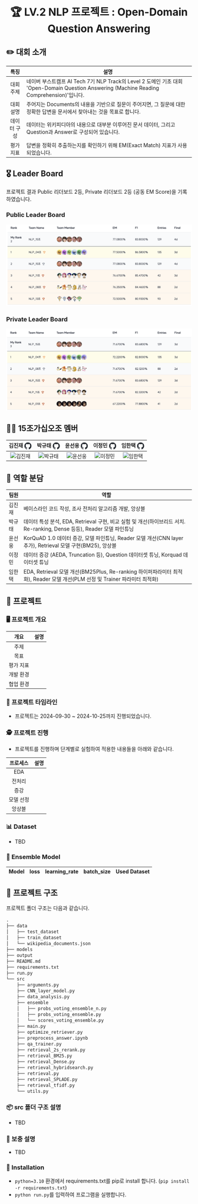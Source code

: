 <div align='center'>

  # 🏆 LV.2 NLP 프로젝트 : Open-Domain Question Answering

</div>

## ✏️ 대회 소개

| 특징     | 설명 |
|:------:| --- |
| 대회 주제 | 네이버 부스트캠프 AI Tech 7기 NLP Track의 Level 2 도메인 기초 대회 'Open-Domain Question Answering (Machine Reading Comprehension)'입니다. |
| 대회 설명 | 주어지는 Documents의 내용을 기반으로 질문이 주어지면, 그 질문에 대한 정확한 답변을 문서에서 찾아내는 것을 목표로 합니다. |
| 데이터 구성 | 데이터는 위키피디아의 내용으로 대부분 이루어진 문서 데이터, 그리고 Question과 Answer로 구성되어 있습니다. |
| 평가 지표 | 답변을 정확히 추출하는지를 확인하기 위해 EM(Exact Match) 지표가 사용되었습니다.|


## 🎖️ Leader Board
프로젝트 결과 Public 리더보드 2등, Private 리더보드 2등 (공동 EM Score)을 기록하였습니다.
###  Public Leader Board 
![leaderboard_mid](./docs/leaderboard_mid.png)

###  Private Leader Board 
![leaderboard_final](./docs/leaderboard_final.png)

## 👨‍💻 15조가십오조 멤버
<div align='center'>
  
| 김진재 [<img src="./docs/github_official_logo.png" width=20 style="vertical-align:middle;" />](https://github.com/jin-jae) | 박규태 [<img src="./docs/github_official_logo.png" width=20 style="vertical-align:middle;" />](https://github.com/doraemon500) | 윤선웅 [<img src="./docs/github_official_logo.png" width=20 style="vertical-align:middle;" />](https://github.com/ssunbear) | 이정민 [<img src="./docs/github_official_logo.png" width=20 style="vertical-align:middle;" />](https://github.com/simigami) | 임한택 [<img src="./docs/github_official_logo.png" width=20 style="vertical-align:middle;" />](https://github.com/LHANTAEK)
|:-:|:-:|:-:|:-:|:-:|
| ![김진재](https://avatars.githubusercontent.com/u/97018331) | ![박규태](https://avatars.githubusercontent.com/u/64678476) | ![윤선웅](https://avatars.githubusercontent.com/u/117508164) | ![이정민](https://avatars.githubusercontent.com/u/46891822) | ![임한택](https://avatars.githubusercontent.com/u/143519383) |

</div>

  
## 👼 역할 분담
<div align='center'>

|팀원   | 역할 |
|------| --- |
| 김진재 | 베이스라인 코드 작성, 조사 전처리 알고리즘 개발, 앙상블 |
| 박규태 | 데이터 특성 분석, EDA, Retrieval 구현, 비교 실험 및 개선(하이브리드 서치. Re-ranking, Dense 등등), Reader 모델 파인튜닝 |
| 윤선웅 | KorQuAD 1.0 데이터 증강, 모델 파인튜닝, Reader 모델 개선(CNN layer 추가), Retrieval 모델 구현(BM25), 앙상블   |
| 이정민 | 데이터 증강 (AEDA, Truncation 등), Question 데이터셋 튜닝, Korquad 데이터셋 튜닝 |
| 임한택 | EDA, Retrieval 모델 개선(BM25Plus, Re-ranking 하이퍼파라미터 최적화), Reader 모델 개선(PLM 선정 및 Trainer 파라미터 최적화)   |

</div>


## 🏃 프로젝트
### 🖥️ 프로젝트 개요
|개요| 설명 |
|:------:| --- |
| 주제 |  |
| 목표 |  |
| 평가 지표 |  |
| 개발 환경 |  |
| 협업 환경 |  |

### 📅 프로젝트 타임라인
- 프로젝트는 2024-09-30 ~ 2024-10-25까지 진행되었습니다.

<div align='center'>


</div>

### 🕵️ 프로젝트 진행
- 프로젝트를 진행하며 단계별로 실험하여 적용한 내용들을 아래와 같습니다.


|  프로세스   | 설명 |
|:-------:| --- |
| EDA     |  |
| 전처리    |  |
| 증강     |  |
| 모델 선정 |  |
| 앙상블    |  |

### 📊 Dataset
- TBD

### 🤖 Ensemble Model

| Model | loss | learning_rate| batch_size | Used Dataset |
| ------------------------- | --- | --- | ----- | --- |


## 📁 프로젝트 구조
프로젝트 폴더 구조는 다음과 같습니다.
```
.
├── data
│   ├── test_dataset
│   ├── train_dataset
│   └── wikipedia_documents.json
├── models
├── output
├── README.md
├── requirements.txt
├── run.py
└── src
    ├── arguments.py
    ├── CNN_layer_model.py
    ├── data_analysis.py
    ├── ensemble
    │   ├── probs_voting_ensemble_n.py
    │   ├── probs_voting_ensemble.py
    │   └── scores_voting_ensemble.py
    ├── main.py
    ├── optimize_retriever.py
    ├── preprocess_answer.ipynb
    ├── qa_trainer.py
    ├── retrieval_2s_rerank.py
    ├── retrieval_BM25.py
    ├── retrieval_Dense.py
    ├── retrieval_hybridsearch.py
    ├── retrieval.py
    ├── retrieval_SPLADE.py
    ├── retrieval_tfidf.py
    └── utils.py
```

### 📦 src 폴더 구조 설명
- TBD

### 📁 보충 설명
- TBD

### 💾 Installation
- `python=3.10` 환경에서 requirements.txt를 pip로 install 합니다. (```pip install -r requirements.txt```)
- `python run.py`를 입력하여 프로그램을 실행합니다.
